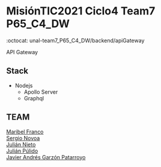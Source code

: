 # MisiónTIC2021 Ciclo4 Team7 P65_C4_DW
:octocat: unal-team7_P65_C4_DW/backend/apiGateway

API Gateway

## Stack
* Nodejs
  - Apollo Server
  - Graphql

## TEAM
[Maribel Franco]()  
[Sergio Novoa]()  
[Julián Nieto]()  
[Julián Púlido]()  
[Javier Andrés Garzón Patarroyo](https://www.javierandresgp.com)
